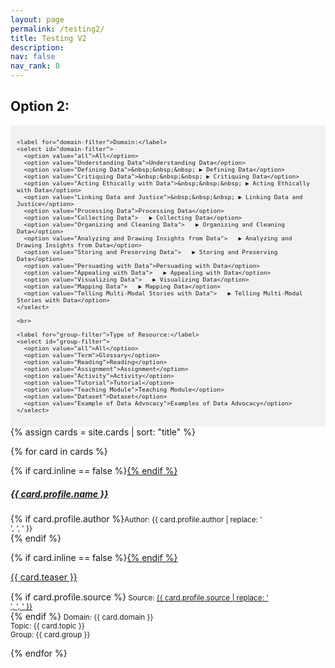 ```yaml
---
layout: page
permalink: /testing2/
title: Testing V2
description: 
nav: false
nav_rank: 8
---
```


## Option 2:
<div style="background-color: #f2f2f2; padding: 10px;">
  <div id="filter-options" style="font-size: 0.8em;">
    
    <label for="domain-filter">Domain:</label>
    <select id="domain-filter">
      <option value="all">All</option>
      <option value="Understanding Data">Understanding Data</option>
      <option value="Defining Data">&nbsp;&nbsp;&nbsp; ▶︎ Defining Data</option>
      <option value="Critiquing Data">&nbsp;&nbsp;&nbsp; ▶︎ Critiquing Data</option>
      <option value="Acting Ethically with Data">&nbsp;&nbsp;&nbsp; ▶︎ Acting Ethically with Data</option>
      <option value="Linking Data and Justice">&nbsp;&nbsp;&nbsp; ▶︎ Linking Data and Justice</option>
      <option value="Processing Data">Processing Data</option>
      <option value="Collecting Data">   ▶︎ Collecting Data</option>
      <option value="Organizing and Cleaning Data">   ▶︎ Organizing and Cleaning Data</option>
      <option value="Analyzing and Drawing Insights from Data">   ▶︎ Analyzing and Drawing Insights from Data</option>
      <option value="Storing and Preserving Data">   ▶︎ Storing and Preserving Data</option>
      <option value="Persuading with Data">Persuading with Data</option>
      <option value="Appealing with Data">   ▶︎ Appealing with Data</option>
      <option value="Visualizing Data">   ▶︎ Visualizing Data</option>
      <option value="Mapping Data">   ▶︎ Mapping Data</option>
      <option value="Telling Multi-Modal Stories with Data">   ▶︎ Telling Multi-Modal Stories with Data</option>
    </select>

    <br>

    <label for="group-filter">Type of Resource:</label>
    <select id="group-filter">
      <option value="all">All</option>
      <option value="Term">Glossary</option>
      <option value="Reading">Reading</option>
      <option value="Assignment">Assignment</option>
      <option value="Activity">Activity</option>
      <option value="Tutorial">Tutorial</option>
      <option value="Teaching Module">Teaching Module</option>
      <option value="Dataset">Dataset</option>
      <option value="Example of Data Advocacy">Examples of Data Advocacy</option>
    </select>
  </div>
</div>

<div id="card-list">
{% assign cards = site.cards | sort: "title" %}

{% for card in cards %}
  <p>
    <div class="card {% if card.inline == false %}hoverable{% endif %}">
      <div class="row no-gutters">
        <div class="team">
          <div class="card-body">
            {% if card.inline == false %}<a href="{{ card.url | relative_url }}">{% endif %}
              <h5 class="card-title">{{ card.profile.name }}</h5></a>
            <p class="card-text">{% if card.profile.author %}<small class="test-muted">Author: {{ card.profile.author | replace: '<br />', ', ' }} </small><br>{% endif %}</p>
            {% if card.inline == false %}<a href="{{ card.url | relative_url }}">{% endif %}
              <p class="card-text">{{ card.teaser }}</p></a>
            <p class="card-text">
              <div style="height:1px;font-size:1px;">&nbsp;</div>
              {% if card.profile.source %}<small class="test-muted"><i class="fas fa-link"></i>  Source: <a href="{{ card.profile.source }}">{{ card.profile.source | replace: '<br />', ', ' }}</a> </small><br>{% endif %} 
              <small class="test-muted domain">Domain: {{ card.domain }}</small><br>
              <small class="test-muted topic">Topic: {{ card.topic }}</small><br>
              <small class="test-muted group">Group: {{ card.group }}</small><br>
            </p>
          </div>
        </div>
      </div>
    </div>
  </p>
{% endfor %}
</div>

<script>
document.addEventListener('DOMContentLoaded', function() {
  const domainFilter = document.getElementById('domain-filter');
  const topicFilter = document.getElementById('topic-filter');
  const groupFilter = document.getElementById('group-filter');
  const cards = document.querySelectorAll('.card');

  function filterCards() {
    const selectedDomain = domainFilter.value;
    const selectedTopic = topicFilter.value;
    const selectedGroup = groupFilter.value;

    cards.forEach(card => {
      const domain = card.querySelector('.domain').textContent.trim().replace('Domain: ', '');
      const topic = card.querySelector('.topic').textContent.trim().replace('Topic: ', '');
      const group = card.querySelector('.group').textContent.trim().replace('Group: ', '');

      const domainMatch = selectedDomain === 'all' || domain === selectedDomain;
      const topicMatch = selectedTopic === 'all' || topic === selectedTopic;
      const groupMatch = selectedGroup === 'all' || group === selectedGroup;

      if (domainMatch && topicMatch && groupMatch) {
        card.style.display = 'block';
      } else {
        card.style.display = 'none';
      }
    });
  }

  domainFilter.addEventListener('change', filterCards);
  topicFilter.addEventListener('change', filterCards);
  groupFilter.addEventListener('change', filterCards);

  // Initial filtering when the page loads
  filterCards();
});
</script>
